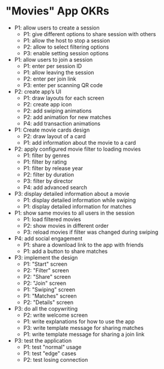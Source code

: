 # "Movies" App OKRs

- P1: allow users to create a session
  - P1: give different options to share session with others
  - P1: allow the host to stop a session
  - P2: allow to select filtering options
  - P3: enable setting session options
- P1: allow users to join a session  
  - P1: enter per session ID 
  - P1: allow leaving the session
  - P2: enter per join link 
  - P3: enter per scanning QR code
- P2: create app’s UI
  - P1: draw layouts for each screen
  - P2: create app icon
  - P2: add swiping animations
  - P2: add animation for new matches
  - P4: add transaction animations
- P1: Create movie cards design
  - P2: draw layout of a card
  - P1: add information about the movie to a card
- P2: apply configured movie filter to loading movies
  - P1: filter by genres
  - P1: filter by rating
  - P1: filter by release year
  - P2: filter by duration
  - P3: filter by director
  - P4: add advanced search
- P3: display detailed information about a movie
  - P1: display detailed information while swiping
  - P1: display detailed information for matches
- P1: show same movies to all users in the session
  - P1: load filtered movies
  - P2: show movies in different order
  - P3: reload movies if filter was changed during swiping
- P4: add social engagement
  - P1: share a download link to the app with friends
  - P1: add a button to share matches
- P3: implement the design
  - P1: "Start" screen
  - P2: "Filter" screen
  - P2: "Share" screen 
  - P2: "Join" screen
  - P1: "Swiping" screen
  - P1: "Matches" screen
  - P2: "Details" screen
- P3: do all the copywriting
  - P2: write welcome screen
  - P1: write explanations for how to use the app
  - P3: write template message for sharing matches
  - P1: write template message for sharing a join link
- P3: test the application
  - P1: test "normal" usage
  - P1: test "edge" cases
  - P2: test losing connection